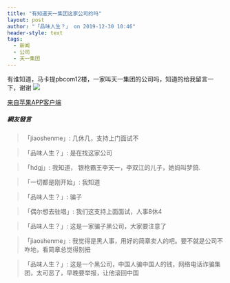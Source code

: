 ```yaml
---
title: "有知道天一集团这家公司的吗"
layout: post
author: "「品味人生？」 on 2019-12-30 10:46"
header-style: text
tags:
  - 新闻
  - 公司
  - 天一集团
---
```


 有谁知道，马卡提pbcom12楼，一家叫天一集团的公司吗，知道的给我留言一下，谢谢
 <img src="http://oss-ali-hk.wangwanglive.com/pic/20201230/1577673949154722280.jpg?x-oss-process=image/watermark,image_cGljLzIwMTkwNzA4L29zc18xNTYyNTU2MDgzODU4XzkzNl81OF84MDAucG5n,t_50,g_se,x_20,y_20">
 <div class="mag_viewthread">
 <a class="mag_text" target="_blank" href="http://assapp.flw.com.ph/">来自苹果APP客户端</a>
 <span id="magapp_qrcode_10897851" onmouseover="showMenu({'showid':this.id, 'menuid':'magapp_qrcode_download','fade':1, 'pos':'34'})" class="mag_qrcode"></span>
</div>

##### 網友發言 
> 「jiaoshenme」:
>  几休几，支持上门面试不

> 「品味人生？」:
>  是在找这家公司

> 「hdgj」:
>  我知道， 银枪霸王李天一，李双江的儿子，她妈叫梦鸽.

> 「一切都是刚开始」:
>  我知道

> 「品味人生？」:
>  骗子

> 「偶尔想去驻唱」:
>  我们这支持上面面试，人事8休4

> 「品味人生？」:
>  这是一家骗子黑公司，大家要注意了

> 「jiaoshenme」:
>  我觉得是黑人事，用好的简章卖人的吧。要不就是公司不咋地，看简章总觉得别扭

> 「品味人生？」:
>  这是一个黑公司，中国人骗中国人的钱，网络电话诈骗集团，太可恶了，早晚要举报，让他滚回中国


